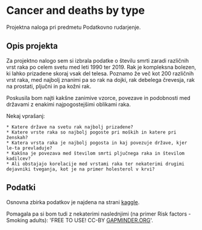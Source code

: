 # Cancer and deaths by type

Projektna naloga pri predmetu Podatkovno rudarjenje.

## Opis projekta

Za projektno nalogo sem si izbrala podatke o številu smrti zaradi različnih vrst raka po celem svetu med leti 1990 ter 2019. Rak je kompleksna bolezen, ki lahko prizadene skoraj vsak del telesa. Poznamo že več kot 200 različnih vrst raka, med najbolj znanimi pa so rak na dojki, rak debelega črevesja, rak na prostati, pljučni in pa kožni rak.

Poskusila bom najti kakšne zanimive vzorce, povezave in podobnosti med državami z enakimi najpogostejšimi oblikami raka.

Nekaj vprašanj:

	* Katere države na svetu rak najbolj prizadene?
	* Katere vrste raka so najbolj pogoste pri moških in katere pri ženskah?
	* Katera vrsta raka je najbolj pogosta in kaj povezuje države, kjer le-ta prevladuje?
	* Kakšna je povezava med številom smrti pljučnega raka in številom kadilcev?
	* Ali obstajajo korelacije med vrstami raka ter nekaterimi drugimi dejavniki tveganja, kot je na primer holesterol v krvi?
  
## Podatki

Osnovna zbirka podatkov je najdena na strani [kaggle](https://www.kaggle.com/datasets/belayethossainds/cancer-and-deaths-dataset-19902019-globally "Cancer and Deaths Dataset").

Pomagala pa si bom tudi z nekaterimi naslednjimi (na primer Risk factors - Smoking adults):
'FREE TO USE! CC-BY [GAPMINDER.ORG](https://www.gapminder.org/data/ "Gapminder")'.
